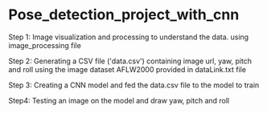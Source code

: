 # Pose_detection_project_with_cnn

Step 1:
Image visualization and processing to understand the data. using image_processing file

Step 2:
Generating a CSV file ('data.csv') containing image url, yaw, pitch and roll using the image dataset AFLW2000 provided in dataLink.txt file

Step 3:
Creating a CNN model and fed the data.csv file to the model to train

Step4:
Testing an image on the model and draw yaw, pitch and roll
